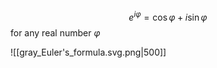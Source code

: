 $$e^{i\varphi} = \cos \varphi + i \sin \varphi$$for any real number $\varphi$

![[gray_Euler's_formula.svg.png|500]]